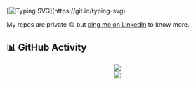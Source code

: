 [![Typing SVG](https://readme-typing-svg.herokuapp.com?size=30&color=FFFFFF&center=true&vCenter=true&lines=Hey%2C+This+is+where+sharath+does+!!)](https://git.io/typing-svg)


My repos are private 😉 but [ping me on LinkedIn](https://www.linkedin.com/in/sharath-chandra-gaddam-851a45263/) to know more.

## 📊 GitHub Activity

<p align="center">
  <img src="https://github-readme-stats.vercel.app/api?username=sharathdoes&show_icons=true&theme=tokyonight" />
  <br />
  <img src="https://github-readme-activity-graph.vercel.app/graph?username=sharathdoes&theme=tokyo-night" />
</p>
